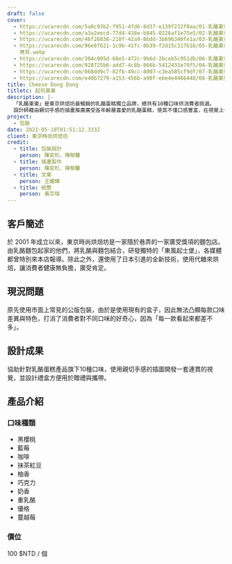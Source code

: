 ```yaml
---
draft: false
cover:
  - https://ucarecdn.com/5a8c93b2-f951-4fd6-8d37-e139f232f0aa/01-乳酪東東-各種口味盒子的展示.webp
  - https://ucarecdn.com/a3a2eecd-77d4-438e-b845-0226af1e75e5/02-乳酪東東-各種口味盒子的堆疊展示.webp
  - https://ucarecdn.com/46f26838-210f-42a9-8bdd-3b696340fe1a/03-乳酪東東-外包裝堆疊展示.webp
  - https://ucarecdn.com/96e8f621-1c9b-41fc-8b39-f2d15c317b16/05-乳酪東東-抹茶口味打開情境
    拷貝.webp
  - https://ucarecdn.com/304c805d-68e5-472c-9b6d-2bceb5c951db/06-乳酪東東-10種口味的插畫繪製過程動畫.webp
  - https://ucarecdn.com/928725b6-add7-4c8b-866b-5412431e79f5/04-乳酪東東-三種類的口味示意圖.webp
  - https://ucarecdn.com/068dd9c7-82fb-49cc-8007-c3ea585cf9df/07-乳酪東東-包裝展示合併動畫.webp
  - https://ucarecdn.com/e40b7279-a153-456b-a90f-ebe4e4466448/08-乳酪東東_基本系統.webp
title: Cheese Dong Dong
titletc: 起司東東
description: |-
  「乳酪東東」是東京烘焙坊最暢銷的乳酪蛋糕獨立品牌，總共有10種口味供消費者挑選。
  設計師藉由親切手感的插畫推廣廣受各年齡層喜愛的乳酪蛋糕，使其不僅口感豐富，在視覺上也可以充滿驚喜感。
project:
  - 包裝
date: 2021-05-10T01:51:12.333Z
client: 東京時尚烘焙坊
credit:
  - title: 包裝設計
    person: 陳奕杉、陳郁馨
  - title: 插畫製作
    person: 陳奕杉、陳郁馨
  - title: 文案
    person: 王耀輝
  - title: 統整
    person: 黃宗瑋
---
```


## 客戶簡述
於 2001 年成立以來，東京時尚烘焙坊是一家隱於巷弄的一家廣受獎項的麵包店。由乳酪麵包起家的他們，將乳酪與麵包結合，研發獨特的「東風起士堡」，各媒體都曾特別來本店報導。除此之外，還使用了日本引進的全新技術，使用代糖來烘焙，讓消費者健康無負擔，廣受肯定。

## 現況問題
原先使用市面上常見的公版包裝，由於是使用現有的盒子，因此無法凸顯每款口味差異與特色，打消了消費者對不同口味的好奇心，因為「每一款看起來都差不多」。

## 設計成果
協助針對乳酪蛋糕產品旗下10種口味，使用親切手感的插圖開發一套連貫的視覺，並設計禮盒方便用於贈禮與攜帶。
## 產品介紹
### 口味種類
* 黑櫻桃
* 藍莓
* 咖啡
* 抹茶紅豆
* 柚香
* 巧克力
* 奶香
* 重乳酪
* 優格
* 蔓越莓

### 價位
100 $NTD / 個

